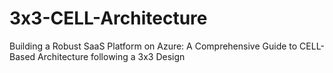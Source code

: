 # 3x3-CELL-Architecture
Building a Robust SaaS Platform on Azure: A Comprehensive Guide to CELL-Based Architecture following a 3x3 Design
